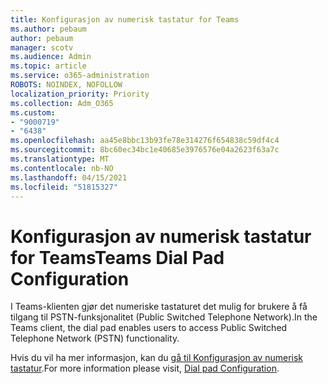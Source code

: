 ```yaml
---
title: Konfigurasjon av numerisk tastatur for Teams
ms.author: pebaum
author: pebaum
manager: scotv
ms.audience: Admin
ms.topic: article
ms.service: o365-administration
ROBOTS: NOINDEX, NOFOLLOW
localization_priority: Priority
ms.collection: Adm_O365
ms.custom:
- "9000719"
- "6438"
ms.openlocfilehash: aa45e8bbc13b93fe78e314276f654838c59df4c4
ms.sourcegitcommit: 8bc60ec34bc1e40685e3976576e04a2623f63a7c
ms.translationtype: MT
ms.contentlocale: nb-NO
ms.lasthandoff: 04/15/2021
ms.locfileid: "51815327"
---
```

# <a name="teams-dial-pad-configuration"></a><span data-ttu-id="46dac-102">Konfigurasjon av numerisk tastatur for Teams</span><span class="sxs-lookup"><span data-stu-id="46dac-102">Teams Dial Pad Configuration</span></span>

<span data-ttu-id="46dac-103">I Teams-klienten gjør det numeriske tastaturet det mulig for brukere å få tilgang til PSTN-funksjonalitet (Public Switched Telephone Network).</span><span class="sxs-lookup"><span data-stu-id="46dac-103">In the Teams client, the dial pad enables users to access Public Switched Telephone Network (PSTN) functionality.</span></span>  

<span data-ttu-id="46dac-104">Hvis du vil ha mer informasjon, kan du [gå til Konfigurasjon av numerisk tastatur](https://docs.microsoft.com/microsoftteams/dial-pad-configuration).</span><span class="sxs-lookup"><span data-stu-id="46dac-104">For more information please visit, [Dial pad Configuration](https://docs.microsoft.com/microsoftteams/dial-pad-configuration).</span></span>
